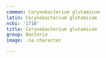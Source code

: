 ```yaml
---
common: Corynebacterium glutamicum
latin: Corynebacterium glutamicum
ncbi: '1718'
title: Corynebacterium glutamicum
group: Bacteria
image: .na.character

---
```

